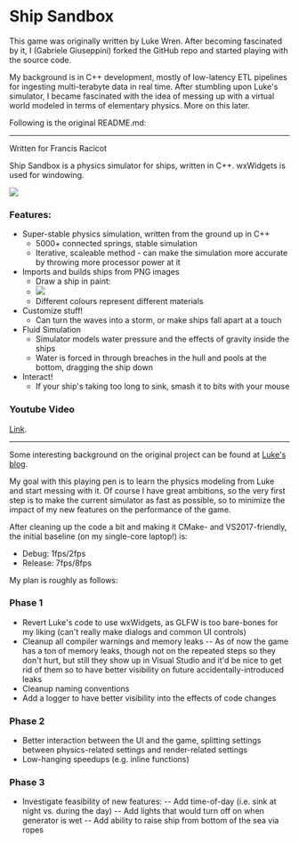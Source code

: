 

Ship Sandbox
============
This game was originally written by Luke Wren. After becoming fascinated by it, I (Gabriele Giuseppini) forked the GitHub repo
and started playing with the source code.

My background is in C++ development, mostly of low-latency ETL pipelines for ingesting multi-terabyte data in real time. 
After stumbling upon Luke's simulator, I became fascinated with the idea of messing up with a virtual world
modeled in terms of elementary physics. More on this later.

Following is the original README.md:

---
Written for Francis Racicot

Ship Sandbox is a physics simulator for ships, written in C++. wxWidgets is used for windowing.

<img src="http://i.imgur.com/UYhVSHJ.png">

### Features:
- Super-stable physics simulation, written from the ground up in C++
	- 5000+ connected springs, stable simulation
	- Iterative, scaleable method - can make the simulation more accurate by throwing more processor power at it
- Imports and builds ships from PNG images
	- Draw a ship in paint:
	- <img src="http://i.imgur.com/Hzgsh1A.png">
	- Different colours represent different materials
- Customize stuff!
	- Can turn the waves into a storm, or make ships fall apart at a touch
- Fluid Simulation
	- Simulator models water pressure and the effects of gravity inside the ships
	- Water is forced in through breaches in the hull and pools at the bottom, dragging the ship down
- Interact!
	- If your ship's taking too long to sink, smash it to bits with your mouse

### Youtube Video
<a href="http://www.youtube.com/watch?v=LQ0XHRIoQe0">Link</a>.

----------
Some interesting background on the original project can be found at <a href="http://sinkingshipdev.tumblr.com/">Luke's blog</a>.

My goal with this playing pen is to learn the physics modeling from Luke and start messing with it. Of course I have great ambitions, so the very first step
is to make the current simulator as fast as possible, so to minimize the impact of my new features on the performance of the game.

After cleaning up the code a bit and making it CMake- and VS2017-friendly, the initial baseline (on my single-core laptop!) is:
- Debug: 1fps/2fps
- Release: 7fps/8fps

My plan is roughly as follows:
### Phase 1
- Revert Luke's code to use wxWidgets, as GLFW is too bare-bones for my liking (can't really make dialogs and common UI controls)
- Cleanup all compiler warnings and memory leaks
-- As of now the game has a ton of memory leaks, though not on the repeated steps so they don't hurt, but still they show up in Visual Studio and it'd be nice to get rid of them so to have better visibility on future accidentally-introduced leaks
- Cleanup naming conventions
- Add a logger to have better visibility into the effects of code changes
### Phase 2
- Better interaction between the UI and the game, splitting settings between physics-related settings and render-related settings
- Low-hanging speedups (e.g. inline functions)
### Phase 3
- Investigate feasibility of new features:
-- Add time-of-day (i.e. sink at night vs. during the day)
-- Add lights that would turn off on when generator is wet
-- Add ability to raise ship from bottom of the sea via ropes